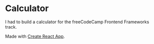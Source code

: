 # Calculator

I had to build a calculator for the freeCodeCamp Frontend Frameworks track.

Made with [Create React App](https://github.com/facebook/create-react-app).
